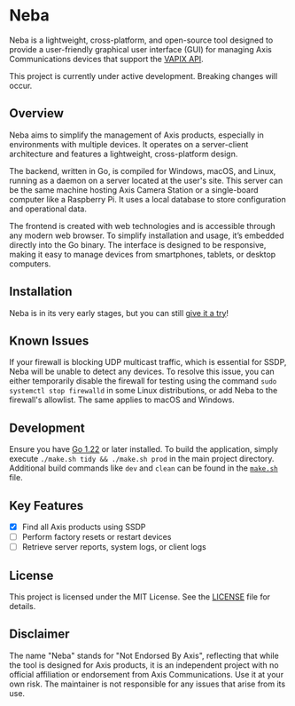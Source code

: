 # Neba

Neba is a lightweight, cross-platform, and open-source tool designed to provide a user-friendly graphical user interface (GUI) for managing Axis Communications devices that support the [VAPIX API](https://developer.axis.com/vapix).

This project is currently under active development. Breaking changes will occur.

## Overview

Neba aims to simplify the management of Axis products, especially in environments with multiple devices. It operates on
a server-client architecture and features a lightweight, cross-platform design.

The backend, written in Go, is compiled for Windows, macOS, and Linux, running as a daemon on a server located at the
user's site. This server can be the same machine hosting Axis Camera Station or a single-board computer like a Raspberry
Pi. It uses a local database to store configuration and operational data.

The frontend is created with web technologies and is accessible through any modern web browser. To simplify installation
and usage, it’s embedded directly into the Go binary. The interface is designed to be responsive, making it easy to
manage devices from smartphones, tablets, or desktop computers.

## Installation

Neba is in its very early stages, but you can still [give it a try](https://github.com/furkansuleymana/neba/releases/latest)!

## Known Issues

If your firewall is blocking UDP multicast traffic, which is essential for SSDP, Neba will be unable to detect any devices. To resolve this issue, you can either temporarily disable the firewall for testing using the command `sudo systemctl stop firewalld` in some Linux distributions, or add Neba to the firewall's allowlist. The same applies to macOS and Windows.

## Development

Ensure you have [Go 1.22](https://go.dev/doc/install) or later installed. To build the application, simply execute `./make.sh tidy && ./make.sh prod`
in the main project directory. Additional build commands like `dev` and `clean` can be found in the [`make.sh`](make.sh) file.

## Key Features

- [x] Find all Axis products using SSDP
- [ ] Perform factory resets or restart devices
- [ ] Retrieve server reports, system logs, or client logs

## License

This project is licensed under the MIT License. See the [LICENSE](LICENSE) file for details.

## Disclaimer

The name "Neba" stands for "Not Endorsed By Axis", reflecting that while the tool is designed for Axis products, it is
an independent project with no official affiliation or endorsement from Axis Communications. Use it at your own risk.
The maintainer is not responsible for any issues that arise from its use.
